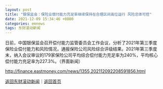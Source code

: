 ```yaml
---
layout: post
title: "银保监会：保险业偿付能力充足率继续保持在合理区间高位运行 风险总体可控"
date: 2021-12-09 15:34:46 +0800
categories: emnews
tags: 东财滚动新闻
---
```


日前，中国银保监会召开偿付能力监管委员会工作会议，分析了2021年第三季度保险业偿付能力和风险情况，通报保险公司风险综合评级结果。2021年第三季度末，纳入会议审议的179家保险公司平均综合偿付能力充足率为240%，平均核心偿付能力充足率为227.3%。（界面新闻）

<http://finance.eastmoney.com/news/1355,202112092208591856.html>

[返回东财滚动新闻](//finews.withounder.com/emnews/)｜[返回首页](//finews.withounder.com/)